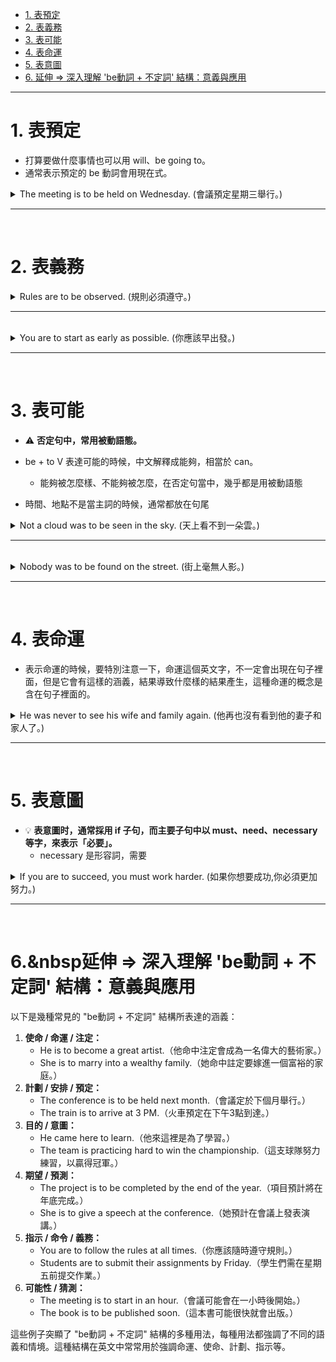 * [1. 表預定](#1表預定)
* [2. 表義務](#2表義務)
* [3. 表可能](#3表可能)
* [4. 表命運](#4表命運)
* [5. 表意圖](#5表意圖)
* [6. 延伸 ⇒ 深入理解 'be動詞 + 不定詞' 結構：意義與應用](6延伸深入理解be動詞不定詞結構意義與應用)

---

# 1.&nbsp;表預定

- 打算要做什麼事情也可以用 will、be going to。
- 通常表示預定的 be 動詞會用現在式。

<details>
  <summary>
    The meeting is to be held on Wednesday. (會議預定星期三舉行。)
  </summary>
      
  - 主詞是會議，動詞是舉行，兩者之間的關係是被動  ⇒  be held
      - 被動要從主詞跟動詞之間的關係來判斷。
</details>

---
<br>

# 2.&nbsp;表義務

<details>
  <summary>
    Rules are to be observed. (規則必須遵守。)
  </summary>

  - observe 觀察，當主詞是規則或是規定的時候， observe 解釋成遵守。
      - 當一個動詞有很多不同的解釋的時候，要由前後文來判斷。
  - 規則必須要遵守，主詞是規則，動詞是遵守  ⇒  兩者之間的關係是被動 be observed。
</details>

---
<br>

<details>
  <summary>
    You are to start as early as possible. (你應該早出發。)
  </summary>

  - as … as 像 … 一樣  ⇒  前面的 as 叫做一樣、後面的 as 叫做像。
</details>

---
<br>

# 3.&nbsp;表可能

- ⚠️ **否定句中，常用被動語態。**

- be + to V 表達可能的時候，中文解釋成能夠，相當於 can。
    - 能夠被怎麼樣、不能夠被怎麼，在否定句當中，幾乎都是用被動語態
- 時間、地點不是當主詞的時候，通常都放在句尾

<details>
  <summary>
    Not a cloud was to be seen in the sky. (天上看不到一朵雲。)
  </summary>

  - 動詞是看，主詞是雲  ⇒  兩者關係是被動。
  - 也可以說 no clouds 或 no cloud。
      - no 後面接的是名詞，no 後面可以用單 / 複數。
</details>

---
<br>

<details>
  <summary>
    Nobody was to be found on the street. (街上毫無人影。)
  </summary>

  - 如果你是用 no one 記得要分開寫， no one = nobody。
</details>

---
<br>

# 4.&nbsp;表命運

- 表示命運的時候，要特別注意一下，命運這個英文字，不一定會出現在句子裡面，但是它會有這樣的涵義，結果導致什麼樣的結果產生，這種命運的概念是含在句子裡面的。

<details>
  <summary>
    He was never to see his wife and family again. (他再也沒有看到他的妻子和家人了。)
  </summary>
    
  - 你也可以寫成 `He never saw his wife and family again.` 來表達再也沒看到，但是如果你是要強調這是一種宿命、一種命運導致這樣的結果  ⇒  be + to V
      - 含有 be 動詞的句子，肯定變否定，就在 be 動詞後面加上一個 not 就可以，例句強調再也沒有所以我們用 never。
  - family 前面省略掉一個所有格 his ，因為 and 是對等連接詞，重複的東西可以省略。
</details>

---
<br>

# 5.&nbsp;表意圖

- 💡 **表意圖时，通常採用 if 子句，而主要子句中以 must、need、necessary 等字，來表示「必要」。**
  - necessary 是形容詞，需要
 
<details>
  <summary>
    If you are to succeed, you must work harder. (如果你想要成功,你必須更加努力。)
  </summary>
    
  - success 是名詞，成功的動詞是 succeed。
  - 指一般的工作你可以用 work ，但是學生的用功努力也可以用 work。
</details>

---
<br>

# 6.&nbsp延伸&nbsp;⇒&nbsp;深入理解&nbsp;'be動詞&nbsp;+&nbsp;不定詞'&nbsp;結構：意義與應用

以下是幾種常見的 "be動詞 + 不定詞" 結構所表達的涵義：

1. **使命 / 命運 / 注定：**
    - He is to become a great artist.（他命中注定會成為一名偉大的藝術家。）
    - She is to marry into a wealthy family.（她命中註定要嫁進一個富裕的家庭。）
2. **計劃 / 安排 / 預定：**
    - The conference is to be held next month.（會議定於下個月舉行。）
    - The train is to arrive at 3 PM.（火車預定在下午3點到達。）
3. **目的 / 意圖：**
    - He came here to learn.（他來這裡是為了學習。）
    - The team is practicing hard to win the championship.（這支球隊努力練習，以贏得冠軍。）
4. **期望 / 預測：**
    - The project is to be completed by the end of the year.（項目預計將在年底完成。）
    - She is to give a speech at the conference.（她預計在會議上發表演講。）
5. **指示 / 命令 / 義務：**
    - You are to follow the rules at all times.（你應該隨時遵守規則。）
    - Students are to submit their assignments by Friday.（學生們需在星期五前提交作業。）
6. **可能性 / 猜測：**
    - The meeting is to start in an hour.（會議可能會在一小時後開始。）
    - The book is to be published soon.（這本書可能很快就會出版。）

這些例子突顯了 "be動詞 + 不定詞" 結構的多種用法，每種用法都強調了不同的語義和情境。這種結構在英文中常常用於強調命運、使命、計劃、指示等。
